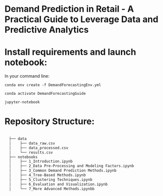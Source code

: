 # Demand Prediction in Retail - A Practical Guide to Leverage Data and Predictive Analytics


# Install requirements and launch notebook:
In your command line:

```
conda env create -f DemandForecastingEnv.yml
```

```
conda activate DemandForecastingGuide
```

```
jupyter-notebook
```

# Repository Structure:


```bash

  ├── data                           
  │    ├── data_raw.csv                                                 # Raw dataset  
  │    ├── data_processed.csv                                           # Pre-processed dataset  
  │    └── results.csv                                                  # Results sumary   
  ├── notebooks                             
  │    ├── 1_Introduction.ipynb                                         # Intro
  │    ├── 2_Data Pre-Processing and Modeling Factors.ipynb             # Pre-Processing 
  │    ├── 3_Common Demand Prediction Methods.ipynb                     # Common Methods  
  │    ├── 4_Tree-Based Methods.ipynb                                   # Tree Based Methods 
  │    ├── 5_Clustering Techniques.ipynb                                # Clustering Based Methods  
  │    ├── 6_Evaluation and Visualization.ipynb                         # Evaluation 
  │    └── 7_More Advanced Methods.ipynbb                               # Advanced Methods 

